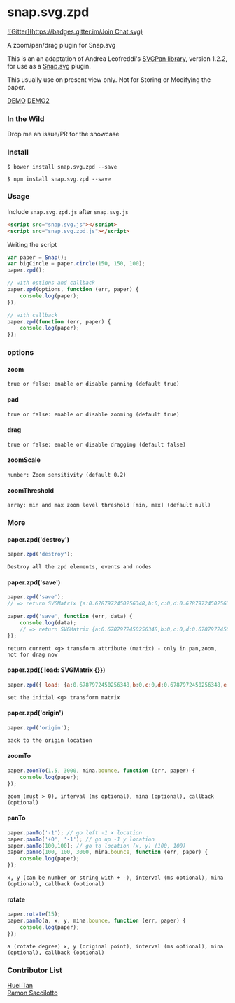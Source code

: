 # snap.svg.zpd
[![Gitter](https://badges.gitter.im/Join Chat.svg)](https://gitter.im/huei90/snap.svg.zpd?utm_source=badge&utm_medium=badge&utm_campaign=pr-badge)

A zoom/pan/drag plugin for Snap.svg

This is an an adaptation of Andrea Leofreddi's [SVGPan library](https://code.google.com/p/svgpan/), version 1.2.2, for use as a [Snap.svg](http://snapsvg.io/) plugin.

This usually use on present view only. Not for Storing or Modifying the paper.

[DEMO](http://huei90.github.io/snap.svg.zpd) [DEMO2](http://huei90.github.io/snap.svg.zpd/demo2.html)

### In the Wild

Drop me an issue/PR for the showcase

### Install

    $ bower install snap.svg.zpd --save

    $ npm install snap.svg.zpd --save

### Usage


Include `snap.svg.zpd.js` after `snap.svg.js`

```html
<script src="snap.svg.js"></script>
<script src="snap.svg.zpd.js"></script>
```

Writing the script

```js
var paper = Snap();
var bigCircle = paper.circle(150, 150, 100);
paper.zpd();

// with options and callback
paper.zpd(options, function (err, paper) {
    console.log(paper);
});

// with callback
paper.zpd(function (err, paper) {
    console.log(paper);
});
```

### options

#### zoom

    true or false: enable or disable panning (default true)

#### pad

    true or false: enable or disable zooming (default true)

#### drag

    true or false: enable or disable dragging (default false)

#### zoomScale

    number: Zoom sensitivity (default 0.2)

#### zoomThreshold

    array: min and max zoom level threshold [min, max] (default null)

### More

#### paper.zpd('destroy')

```js
paper.zpd('destroy');
```
    Destroy all the zpd elements, events and nodes

#### paper.zpd('save')

```js
paper.zpd('save');
// => return SVGMatrix {a:0.6787972450256348,b:0,c:0,d:0.6787972450256348,e:159.63783264160156,f:12.84811782836914}

paper.zpd('save', function (err, data) {
    console.log(data);
    // => return SVGMatrix {a:0.6787972450256348,b:0,c:0,d:0.6787972450256348,e:159.63783264160156,f:12.84811782836914}
});
```
    return current <g> transform attribute (matrix) - only in pan,zoom, not for drag now

#### paper.zpd({ load: SVGMatrix {}})

```js
paper.zpd({ load: {a:0.6787972450256348,b:0,c:0,d:0.6787972450256348,e:159.63783264160156,f:12.84811782836914}});
```
    set the initial <g> transform matrix

#### paper.zpd('origin')

```js
paper.zpd('origin');
```
    back to the origin location

#### zoomTo

```js
paper.zoomTo(1.5, 3000, mina.bounce, function (err, paper) {
    console.log(paper);
});
```
    zoom (must > 0), interval (ms optional), mina (optional), callback (optional)

#### panTo

```js
paper.panTo('-1'); // go left -1 x location
paper.panTo('+0', '-1'); // go up -1 y location
paper.panTo(100,100); // go to location (x, y) (100, 100)
paper.panTo(100, 100, 3000, mina.bounce, function (err, paper) {
    console.log(paper);
});
```
    x, y (can be number or string with + -), interval (ms optional), mina (optional), callback (optional)

#### rotate

```js
paper.rotate(15);
paper.panTo(a, x, y, mina.bounce, function (err, paper) {
    console.log(paper);
});
```
    a (rotate degree) x, y (original point), interval (ms optional), mina (optional), callback (optional)
    
### Contributor List

[Huei Tan](https://github.com/huei90) <br/>
[Ramon Saccilotto](https://github.com/tikiatua)
